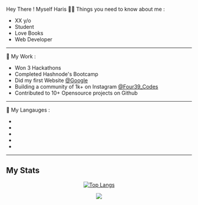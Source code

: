 Hey There ! Myself Haris 👋🏼
Things you need to know about me :
<ul>
    <li>XX y/o</li>
    <li>Student</li>
    <li>Love Books</li>
    <li>Web Developer</li>
</ul>
<hr />

🎉 My Work :

<ul>
    <li>Won 3 Hackathons</li>
    <li>Completed Hashnode's Bootcamp</li>
    <li>Did my first Website <a href="https://www.google.com" target="_blank">@Google</a></li>
    <li>Building a community of 1k+ on Instagram <a href="https://www.instagram.com/Four39_Codes" target="_blank">@Four39_Codes</a></li>
    <li>Contributed to 10+ Opensource projects on Github</li>
</ul>

<hr />

👻 My Langauges :
<ul>
    <li></li>
    <li></li>
    <li></li>
    <li></li>
    <li></li>
</ul>
<hr/>


<h2>My Stats</h2>
<div align="center">


[![Top Langs](https://github-readme-stats.vercel.app/api/top-langs/?username=hariseth&layout=compact)](https://github.com/anuraghazra/github-readme-stats)

![](https://github-profile-summary-cards.vercel.app/api/cards/profile-details?username=hariseth&theme=vue)


</div>


